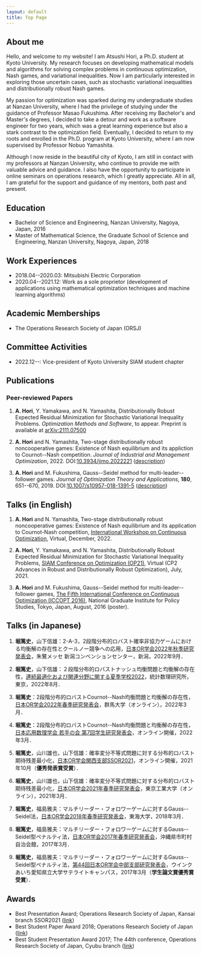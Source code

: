 ```yaml
---
layout: default
title: Top Page
---
```


## About me

Hello, and welcome to my website!
I am Atsushi Hori, a Ph.D. student at Kyoto University.
My research focuses on developing mathematical models and algorithms for solving complex problems in continuous optimization, Nash games, and variational inequalities. Now I am particularly interested in exploring those uncertain cases, such as stochastic variational inequalities and distributionally robust Nash games.

My passion for optimization was sparked during my undergraduate studies at Nanzan University, where I had the privilege of studying under the guidance of Professor Masao Fukushima.
After receiving my Bachelor's and Master's degrees, I decided to take a detour and work as a software engineer for two years, which was a great learning experience but also a stark contrast to the optimization field.
Eventually, I decided to return to my roots and enrolled in the Ph.D. program at Kyoto University, where I am now supervised by Professor Nobuo Yamashita.

Although I now reside in the beautiful city of Kyoto, I am still in contact with my professors at Nanzan University, who continue to provide me with valuable advice and guidance.
I also have the opportunity to participate in online seminars on operations research, which I greatly appreciate.
All in all, I am grateful for the support and guidance of my mentors, both past and present.

## Education

- Bachelor of Science and Engineering, Nanzan University, Nagoya, Japan, 2016
- Master of Mathematical Science, the Graduate School of Science and Engineering, Nanzan University, Nagoya, Japan, 2018

## Work Experiences

- 2018.04--2020.03: Mitsubishi Electric Corporation
- 2020.04--2021.12: Work as a sole proprietor (development of applications using mathematical optimization techniques and machine learning algorithms) 

## Academic Memberships

- The Operations Research Society of Japan (ORSJ)

## Committee Activities

- 2022.12--: Vice-president of Kyoto University SIAM student chapter 

## Publications

### Peer-reviewed Papers

1. **A. Hori**, Y. Yamakawa, and N. Yamashita, Distributionally Robust Expected Residual Minimization for Stochastic Variational Inequality Problems. _Optimization Methods and Software_, to appear. Preprint is available at [arXiv:2111.07500](https://arxiv.org/abs/2111.07500)

2. **A. Hori** and N. Yamashita, Two-stage distributionally robust noncooperative games: Existence of Nash equilibrium and its appliction to Cournot--Nash competition. _Journal of Industrial and Management Optimization_, 2022. DOI:[10.3934/jimo.2022221](https://doi.org/10.3934/jimo.2022221) ([description](./tsnashgame.html))

3. **A. Hori** and M. Fukushima, Gauss--Seidel method for multi-leader--follower games. _Journal of Optimization Theory and Applications_, **180**, 651--670, 2019. DOI:[10.1007/s10957-018-1391-5](https://doi.org/10.1007/s10957-018-1391-5) ([description](./mlfgame.html))

<!--### Under Review -->


## Talks (in English)

1. **A. Hori** and N. Yamashita, Two-stage distributionally robust noncooperative games: Existence of Nash equilibrium and its application to Cournot-Nash competition, [International Workshop on Continuous Optimization](http://www.opt.c.titech.ac.jp/DecemberWorkshop/index.html), Virtual, December, 2022.

2. **A. Hori**, Y. Yamakawa, and N. Yamashita, Distributionally Robust Expected Residual Minimization for Stochastic Variational Inequality Problems, [SIAM Conference on Optimization (OP21)](https://www.siam.org/conferences/cm/conference/op21), Virtual (CP2 Advances in Robust and Distributionally Robust Optimization), July, 2021.

3. **A. Hori** and M. Fukushima, Gauss--Seidel method for multi-leader--follower games, [The Fifth International Conference on Continuous Optimization (ICCOPT 2016)](http://www.iccopt2016.tokyo/), National Graduate Institute for Policy Studies, Tokyo, Japan, August, 2016 (poster).

## Talks (in Japanese)

1. **堀篤史**，山下信雄：2-A-3，2段階分布的ロバスト確率非協力ゲームにおける均衡解の存在性とクールノー競争への応用，[日本OR学会2022年秋季研究発表会](https://orsj.org/nc2022f/)，朱鷺メッセ 新潟コンベンションセンター，新潟，2022年9月．

2. **堀篤史**，山下信雄：２段階分布的ロバストナッシュ均衡問題と均衡解の存在性，[連続最適化および関連分野に関する夏季学校2022](https://www.ism.ac.jp/~mirai/sscoke/2022/)，統計数理研究所，東京，2022年8月．

3. **堀篤史**：2段階分布的ロバストCournot--Nash均衡問題と均衡解の存在性，[日本OR学会2022年春季研究発表会](https://www.orsj.org/nc2022s/)，群馬大学（オンライン），2022年3月．

4. **堀篤史**：2段階分布的ロバストCournot--Nash均衡問題と均衡解の存在性，[日本応用数理学会 若手の会 第7回学生研究発表会](http://wakate.jsiam.org/?p=68)，オンライン開催，2022年3月．

5. **堀篤史**，山川雄也，山下信雄：確率変分不等式問題に対する分布的ロバスト期待残差最小化，[日本OR学会関西支部SSOR2021](https://orsj.org/kansai/2021/10/05/2021%e5%b9%b4%e5%ba%a6%e9%96%a2%e8%a5%bf%e6%94%af%e9%83%a8ssor/)，オンライン開催，2021年10月（**優秀発表賞受賞**）．

6. **堀篤史**，山川雄也，山下信雄：確率変分不等式問題に対する分布的ロバスト期待残差最小化，[日本OR学会2021年春季研究発表会](https://www.orsj.or.jp/nc/2021s/)，東京工業大学（オンライン），2021年3月．

7. **堀篤史**，福島雅夫：マルチリーダー・フォロワーゲームに対するGauss--Seidel法，[日本OR学会2018年春季研究発表会](http://www.orsj.or.jp/~nc2018s/)，東海大学，2018年3月．

8. **堀篤史**，福島雅夫：マルチリーダー・フォロワーゲームに対するGauss--Seidel型ペナルティ法，[日本OR学会2017年春季研究発表会](https://www.orsj.or.jp/~nc2017s/)，沖縄県市町村自治会館，2017年3月．

9. **堀篤史**，福島雅夫：マルチリーダー・フォロワーゲームに対するGauss--Seidel型ペナルティ法，[第44回日本OR学会中部支部研究発表会](http://www.orsj.or.jp/chubu/?p=2708)，ウインクあいち愛知県立大学サテライトキャンパス，2017年3月（**学生論文賞優秀賞受賞**）．


## Awards

- Best Presentation Award; Operations Research Society of Japan, Kansai branch SSOR2021 ([link](https://orsj.org/kansai/2021/10/22/%e6%97%a5%e6%9c%acor%e5%ad%a6%e4%bc%9a-%e9%96%a2%e8%a5%bf%e6%94%af%e9%83%a8-2021-%e5%b9%b4%e5%ba%a6%e8%8b%a5%e6%89%8b%e7%a0%94%e7%a9%b6%e7%99%ba%e8%a1%a8%e4%bc%9a-%e5%84%aa%e7%a7%80%e7%99%ba%e8%a1%a8/))
- Best Student Paper Award 2018; Operations Research Society of Japan ([link](http://www.orsj.or.jp/whatisor/award6.html))
- Best Student Presentation Award 2017; The 44th conference, Operations Research Society of Japan, Cyubu branch ([link](http://www.orsj.or.jp/chubu/?p=2708))
